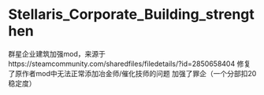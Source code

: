 # Stellaris_Corporate_Building_strengthen
群星企业建筑加强mod，来源于https://steamcommunity.com/sharedfiles/filedetails/?id=2850658404
修复了原作者mod中无法正常添加冶金师/催化技师的问题
加强了罪企（一个分部扣20稳定度）
